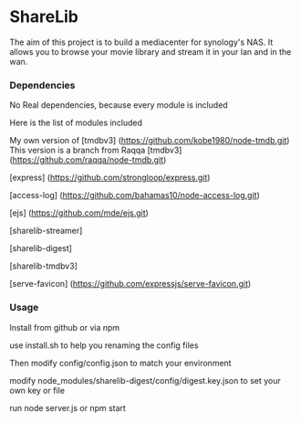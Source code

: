 # ShareLib

The aim of this project is to build a mediacenter for synology's NAS.
It allows you to browse your movie library and stream it in your lan and in the wan.

### Dependencies

No Real dependencies, because every module is included

Here is the list of modules included

My own version of [tmdbv3] (https://github.com/kobe1980/node-tmdb.git)
This version is a branch from Raqqa [tmdbv3] (https://github.com/raqqa/node-tmdb.git)

[express] (https://github.com/strongloop/express.git)

[access-log] (https://github.com/bahamas10/node-access-log.git)

[ejs] (https://github.com/mde/ejs.git)

[sharelib-streamer] 

[sharelib-digest]

[sharelib-tmdbv3]

[serve-favicon] (https://github.com/expressjs/serve-favicon.git)

### Usage

Install from github or via npm

use install.sh to help you renaming the config files

Then modify config/config.json to match your environment

modify node_modules/sharelib-digest/config/digest.key.json to set your own key or file

run node server.js or npm start

